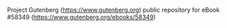 Project Gutenberg (https://www.gutenberg.org) public repository for
eBook #58349 (https://www.gutenberg.org/ebooks/58349)
